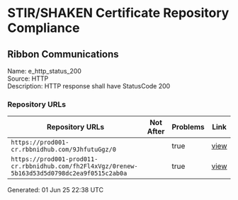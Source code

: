 # STIR/SHAKEN Certificate Repository Compliance

## Ribbon Communications

Name: e_http_status_200\
Source: HTTP\
Description: HTTP response shall have StatusCode 200
### Repository URLs

| Repository URLs | Not After |  Problems | Link |
|-----------------|-----------|-----------|------|
| `https://prod001-cr.rbbnidhub.com/9JhfutuGgz/0` |  | true | [view](../../REPOS/27b464cdce2cc3805e9aca49ff6c4e4729bee14d/README.md) |
| `https://prod001-prod011-cr.rbbnidhub.com/fh2Fl4xVgz/0renew-5b163d53d5d0798dc2ea9f0515c2ab0a` |  | true | [view](../../REPOS/e93adac41fa731552c57ed58ff7f6962f036f65b/README.md) |


Generated: 01 Jun 25 22:38 UTC
